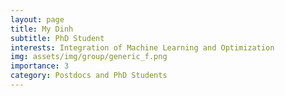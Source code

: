 ```yaml
---
layout: page
title: My Dinh
subtitle: PhD Student
interests: Integration of Machine Learning and Optimization
img: assets/img/group/generic_f.png
importance: 3
category: Postdocs and PhD Students
---
```

